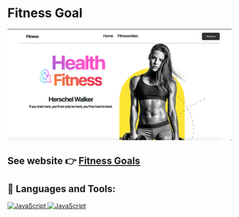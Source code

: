 # Fitness Goal

<img src='src/assets/nextui.png' />

## See  website 👉 [Fitness Goals](https://nextui-byy.pages.dev/)

## 🚀 Languages and Tools:
<p align="left"> 
  <a href="https://developer.mozilla.org/en-US/docs/Web/JavaScript" target="_blank"> <img src="https://img.icons8.com/color/48/000000/javascript.png" title="JavaScript"/> </a>
  <a href="https://developer.mozilla.org/en-US/docs/Web/JavaScript" target="_blank"> <img src="https://icons8.com/vue-static/landings/app/tabs/icon-google.png" title="JavaScript"/> </a>
</p>


